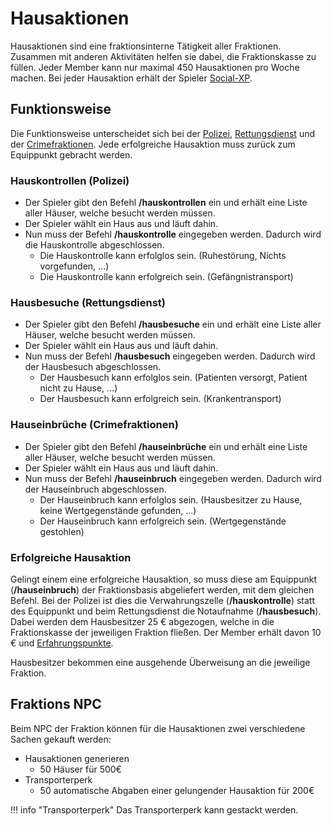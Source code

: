 # Hausaktionen
Hausaktionen sind eine fraktionsinterne Tätigkeit aller Fraktionen. Zusammen mit anderen Aktivitäten helfen sie dabei, die Fraktionskasse zu füllen. Jeder Member kann nur maximal 450 Hausaktionen pro Woche machen. Bei jeder Hausaktion erhält der Spieler [Social-XP](../../pages/skills/social.md).

## Funktionsweise
Die Funktionsweise unterscheidet sich bei der [Polizei](../../pages/fraktionen/polizei.md), [Rettungsdienst](../../pages/fraktionen/rettungsdienst.md) und der [Crimefraktionen](../../pages/fraktionen/allgemein.md). Jede erfolgreiche Hausaktion muss zurück zum Equippunkt gebracht werden.

### Hauskontrollen (Polizei)
+ Der Spieler gibt den Befehl **/hauskontrollen** ein und erhält eine Liste aller Häuser, welche besucht werden müssen.
+ Der Spieler wählt ein Haus aus und läuft dahin.
+ Nun muss der Befehl **/hauskontrolle** eingegeben werden. Dadurch wird die Hauskontrolle abgeschlossen.
    + Die Hauskontrolle kann erfolglos sein. (Ruhestörung, Nichts vorgefunden, ...)
    + Die Hauskontrolle kann erfolgreich sein. (Gefängnistransport)

### Hausbesuche (Rettungsdienst)
+ Der Spieler gibt den Befehl **/hausbesuche** ein und erhält eine Liste aller Häuser, welche besucht werden müssen.
+ Der Spieler wählt ein Haus aus und läuft dahin.
+ Nun muss der Befehl **/hausbesuch** eingegeben werden. Dadurch wird der Hausbesuch abgeschlossen.
    + Der Hausbesuch kann erfolglos sein. (Patienten versorgt, Patient nicht zu Hause, ...)
    + Der Hausbesuch kann erfolgreich sein. (Krankentransport)
  
### Hauseinbrüche (Crimefraktionen)
+ Der Spieler gibt den Befehl **/hauseinbrüche** ein und erhält eine Liste aller Häuser, welche besucht werden müssen.
+ Der Spieler wählt ein Haus aus und läuft dahin.
+ Nun muss der Befehl **/hauseinbruch** eingegeben werden. Dadurch wird der Hauseinbruch abgeschlossen.
    + Der Hauseinbruch kann erfolglos sein. (Hausbesitzer zu Hause, keine Wertgegenstände gefunden, ...)
    + Der Hauseinbruch kann erfolgreich sein. (Wertgegenstände gestohlen)

### Erfolgreiche Hausaktion
Gelingt einem eine erfolgreiche Hausaktion, so muss diese am Equippunkt (**/hauseinbruch**) der Fraktionsbasis abgeliefert werden, mit dem gleichen Befehl. Bei der Polizei ist dies die Verwahrungszelle (**/hauskontrolle**) statt des Equippunkt und beim Rettungsdienst die Notaufnahme (**/hausbesuch**). Dabei werden dem Hausbesitzer 25 € abgezogen, welche in die Fraktionskasse der jeweiligen Fraktion fließen. Der Member erhält davon 10 € und [Erfahrungspunkte](../../pages/allgemein/level.md).

Hausbesitzer bekommen eine ausgehende Überweisung an die jeweilige Fraktion.
## Fraktions NPC
Beim NPC der Fraktion können für die Hausaktionen zwei verschiedene Sachen gekauft werden:

* Hausaktionen generieren
    * 50 Häuser für 500€
* Transporterperk
    * 50 automatische Abgaben einer gelungender Hausaktion für 200€

!!! info "Transporterperk"
    Das Transporterperk kann gestackt werden.
